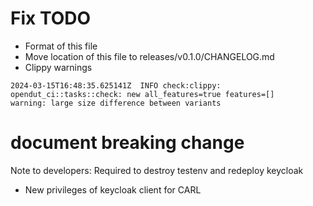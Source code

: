 # Fix TODO
* Format of this file
* Move location of this file to releases/v0.1.0/CHANGELOG.md
* Clippy warnings
```text
2024-03-15T16:48:35.625141Z  INFO check:clippy: opendut_ci::tasks::check: new all_features=true features=[]                             warning: large size difference between variants
```

# document breaking change
Note to developers: Required to destroy testenv and redeploy keycloak 
- New privileges of keycloak client for CARL
